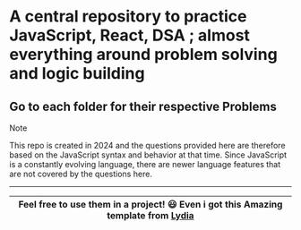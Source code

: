 # A central repository to practice JavaScript, React, DSA ; almost everything around problem solving and logic building
## Go to each folder for their respective Problems

> [!NOTE]  
> This repo is created in 2024 and the questions provided here are therefore based on the JavaScript syntax and behavior at that time. Since JavaScript is a constantly evolving language, there are newer language features that are not covered by the questions here.

---
| Feel free to use them in a project! 😃 Even i got this Amazing template from [Lydia](https://github.com/lydiahallie) |
| ------------------------------------------------------------------------------------------------------------------------------------------------------------------------------------------------------------------------------------------------ |
